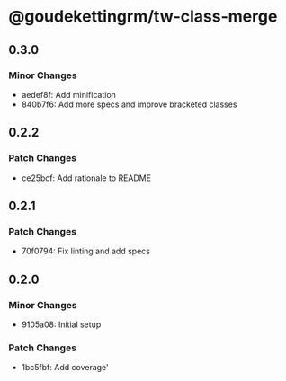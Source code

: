# @goudekettingrm/tw-class-merge

## 0.3.0

### Minor Changes

- aedef8f: Add minification
- 840b7f6: Add more specs and improve bracketed classes

## 0.2.2

### Patch Changes

- ce25bcf: Add rationale to README

## 0.2.1

### Patch Changes

- 70f0794: Fix linting and add specs

## 0.2.0

### Minor Changes

- 9105a08: Initial setup

### Patch Changes

- 1bc5fbf: Add coverage'

